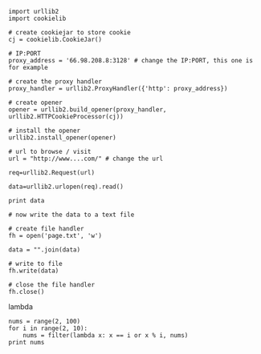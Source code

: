 

	import urllib2
	import cookielib

	# create cookiejar to store cookie
	cj = cookielib.CookieJar()

	# IP:PORT
	proxy_address = '66.98.208.8:3128' # change the IP:PORT, this one is for example

	# create the proxy handler
	proxy_handler = urllib2.ProxyHandler({'http': proxy_address})

	# create opener
	opener = urllib2.build_opener(proxy_handler, urllib2.HTTPCookieProcessor(cj))

	# install the opener
	urllib2.install_opener(opener)

	# url to browse / visit
	url = "http://www....com/" # change the url

	req=urllib2.Request(url)

	data=urllib2.urlopen(req).read()

	print data

	# now write the data to a text file

	# create file handler
	fh = open('page.txt', 'w')

	data = "".join(data)

	# write to file
	fh.write(data)

	# close the file handler
	fh.close()

lambda

	nums = range(2, 100)
	for i in range(2, 10):
	    nums = filter(lambda x: x == i or x % i, nums)
	print nums